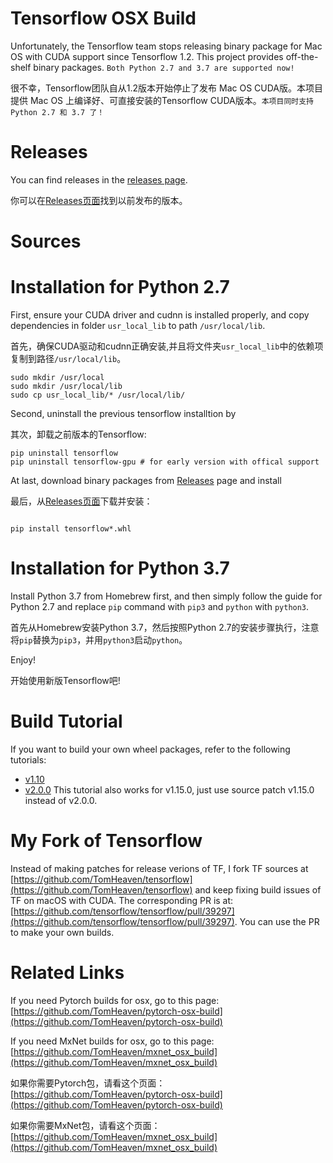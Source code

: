 # Tensorflow OSX Build

Unfortunately, the Tensorflow team stops releasing binary package for Mac OS with CUDA support since Tensorflow 1.2. This project provides off-the-shelf binary packages. ``Both Python 2.7 and 3.7 are supported now!``

很不幸，Tensorflow团队自从1.2版本开始停止了发布 Mac OS CUDA版。本项目提供 Mac OS 上编译好、可直接安装的Tensorflow CUDA版本。``本项目同时支持Python 2.7 和 3.7 了！``



# Releases

You can find releases in the [releases page](https://github.com/TomHeaven/tensorflow-osx-build/releases).

你可以在[Releases页面](https://github.com/TomHeaven/tensorflow-osx-build/releases)找到以前发布的版本。

# Sources


# Installation for Python 2.7

First, ensure your CUDA driver and cudnn is installed properly, and copy dependencies in folder `usr_local_lib` to path `/usr/local/lib`.

首先，确保CUDA驱动和cudnn正确安装,并且将文件夹`usr_local_lib`中的依赖项复制到路径`/usr/local/lib`。

```
sudo mkdir /usr/local
sudo mkdir /usr/local/lib
sudo cp usr_local_lib/* /usr/local/lib/
```

Second, uninstall the previous tensorflow installtion by

其次，卸载之前版本的Tensorflow:

```
pip uninstall tensorflow
pip uninstall tensorflow-gpu # for early version with offical support
```

At last, download binary packages from [Releases](https://github.com/TomHeaven/tensorflow-osx-build/releases) page and install

最后，从[Releases页面](https://github.com/TomHeaven/tensorflow-osx-build/releases)下载并安装：

```

pip install tensorflow*.whl
```

# Installation for Python 3.7

Install Python 3.7 from Homebrew first, and then simply follow the guide for Python 2.7 and replace `pip` command with `pip3` and `python` with `python3`.

首先从Homebrew安装Python 3.7，然后按照Python 2.7的安装步骤执行，注意将`pip`替换为`pip3`，并用`python3`启动`python`。



Enjoy!

开始使用新版Tensorflow吧!

# Build Tutorial
If you want to build your own wheel packages, refer to the following tutorials:

+ [v1.10](https://github.com/TomHeaven/tensorflow-osx-build/blob/master/build_tutorial_1.10.md)
+ [v2.0.0](https://github.com/TomHeaven/tensorflow-osx-build/blob/master/build_tutorial_2.0.0.md) This tutorial also works for v1.15.0, just use source patch v1.15.0 instead of v2.0.0.

# My Fork of Tensorflow

Instead of making patches for release verions of TF, I fork TF sources at [https://github.com/TomHeaven/tensorflow](https://github.com/TomHeaven/tensorflow) and keep fixing build issues of TF on macOS with CUDA. The corresponding PR is at: [https://github.com/tensorflow/tensorflow/pull/39297](https://github.com/tensorflow/tensorflow/pull/39297). You can use the PR to make your own builds.

# Related Links

If you need Pytorch builds for osx, go to this page: [https://github.com/TomHeaven/pytorch-osx-build](https://github.com/TomHeaven/pytorch-osx-build)

If you need MxNet builds for osx, go to this page: [https://github.com/TomHeaven/mxnet_osx_build](https://github.com/TomHeaven/mxnet_osx_build)

如果你需要Pytorch包，请看这个页面：[https://github.com/TomHeaven/pytorch-osx-build](https://github.com/TomHeaven/pytorch-osx-build)

如果你需要MxNet包，请看这个页面：[https://github.com/TomHeaven/mxnet_osx_build](https://github.com/TomHeaven/mxnet_osx_build)